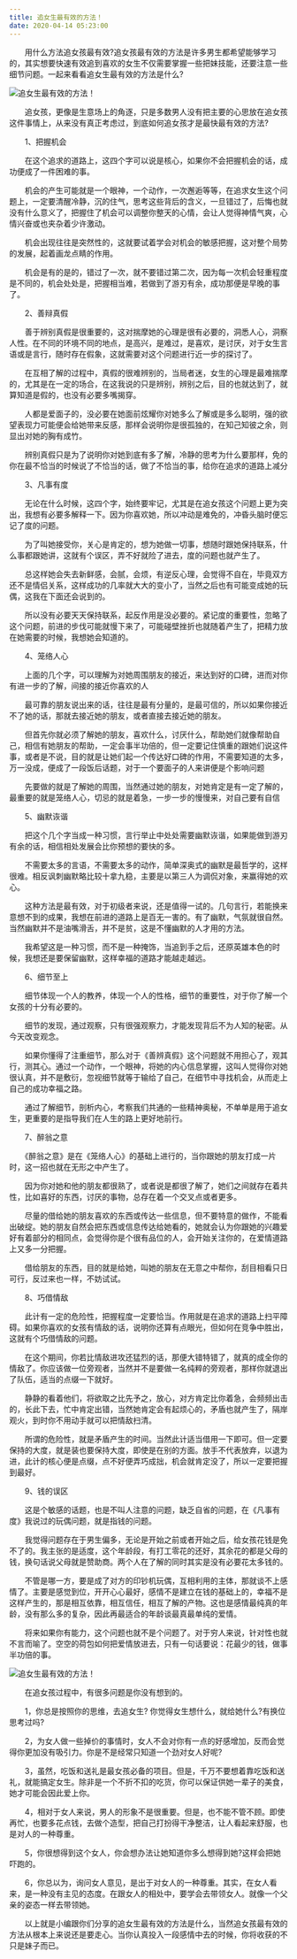 ```yaml
---
title: 追女生最有效的方法！
date: 2020-04-14 05:23:00
---
```




　　用什么方法追女孩最有效?追女孩最有效的方法是许多男生都希望能够学习的，其实想要快速有效追到喜欢的女生不仅需要掌握一些把妹技能，还要注意一些细节问题。一起来看看追女生最有效的方法是什么?

![追女生最有效的方法！](/img/8b1e161ff5dfe8093f3f71a72a6bf5a4.jpg)

　　追女孩，更像是生意场上的角逐，只是多数男人没有把主要的心思放在追女孩这件事情上，从来没有真正考虑过，到底如何追女孩才是最快最有效的方法?

　　1、把握机会

　　在这个追求的道路上，这四个字可以说是核心，如果你不会把握机会的话，成功便成了一件困难的事。

　　机会的产生可能就是一个眼神，一个动作，一次邂逅等等，在追求女生这个问题上，一定要清醒冷静，沉的住气，思考这些背后的含义，一旦错过了，后悔也就没有什么意义了，把握住了机会可以调整你整天的心情，会让人觉得神情气爽，心情兴奋或也夹杂着少许激动。

　　机会出现往往是突然性的，这就要试着学会对机会的敏感把握，这对整个局势的发展，起着画龙点睛的作用。

　　机会是有的是的，错过了一次，就不要错过第二次，因为每一次机会轻重程度是不同的，机会处处是，把握相当难，若做到了游刃有余，成功那便是早晚的事了。

　　2、善辩真假

　　善于辨别真假是很重要的，这对揣摩她的心理是很有必要的，洞悉人心，洞察人性。在不同的环境不同的地点，是高兴，是难过，是喜欢，是讨厌，对于女生言语或是言行，随时存在假象，这就需要对这个问题进行近一步的探讨了。

　　在互相了解的过程中，真假的很难辨别的，当局者迷，女生的心理是最难揣摩的，尤其是在一定的场合，在这我说的只是辨别，辨别之后，目的也就达到了，就算知道是假的，也没有必要多嘴揭穿。

　　人都是爱面子的，没必要在她面前炫耀你对她多么了解或是多么聪明，强的欲望表现力可能便会给她带来反感，那样会说明你是很孤独的，在知己知彼之余，则显出对她的胸有成竹。

　　辨别真假只是为了说明你对她到底有多了解，冷静的思考为什么要那样，免的你在最不恰当的时候说了不恰当的话，做了不恰当的事，给你在追求的道路上减分

　　3、凡事有度

　　无论在什么时候，这四个字，始终要牢记，尤其是在追女孩这个问题上更为突出，我想有必要多解释一下。因为你喜欢她，所以冲动是难免的，冲昏头脑时便忘记了度的问题。

　　为了叫她接受你，关心是肯定的，想为她做一切事，想随时跟她保持联系，什么事都跟她讲，这就有个误区，弄不好就险了进去，度的问题也就产生了。

　　总这样她会失去新鲜感，会腻，会烦，有逆反心理，会觉得不自在，毕竟双方还不是情侣关系，这样成功的几率就大大的变小了，当然之后也有可能变成她的玩偶，这我在下面还会说到的。

　　所以没有必要天天保持联系，起反作用是没必要的。紧记度的重要性，忽略了这个问题，前进的步伐可能就慢下来了，可能碰壁挫折也就随着产生了，把精力放在她需要的时候，我想她会知道的。

　　4、笼络人心

　　上面的几个字，可以理解为对她周围朋友的接近，来达到好的口碑，进而对你有进一步的了解，间接的接近你喜欢的人

　　最可靠的朋友说出来的话，往往是最有分量的，是最可信的，所以如果你接近不了她的话，那就去接近她的朋友，或者直接去接近她的朋友。

　　但首先你就必须了解她的朋友，喜欢什么，讨厌什么，帮助她们就像帮助自己，相信有她朋友的帮助，一定会事半功倍的，但一定要记住慎重的跟她们说这件事，或者是不说，目的就是让她们起一个传达好口碑的作用，不需要知道的太多，万一没成，便成了一段饭后话题，对于一个要面子的人来讲便是个影响问题

　　先要做的就是了解她的周围，当然通过她的朋友，对她肯定是有一定了解的，最重要的就是笼络人心，切忌的就是着急，一步一步的慢慢来，对自己要有自信

　　5、幽默诙谐

　　把这个几个字当成一种习惯，言行举止中处处需要幽默诙谐，如果能做到游刃有余的话，相信相处发展会比你预想的要快的多。

　　不需要太多的言语，不需要太多的动作，简单深奥式的幽默是最哲学的，这样很难。相反讽刺幽默略比较十拿九稳，主要是以第三人为调侃对象，来赢得她的欢心。

　　这种方法是最有效，对于初级者来说，还是值得一试的。几句言行，若能换来意想不到的成果，我想在前进的道路上是百无一害的。有了幽默，气氛就很自然。当然幽默并不是油嘴滑舌，并不是贫，这是不懂幽默的人才用的方法。

　　我希望这是一种习惯，而不是一种掩饰，当追到手之后，还原英雄本色的时候，我想还是要保留幽默，这样幸福的道路才能越走越远。

　　6、细节至上

　　细节体现一个人的教养，体现一个人的性格，细节的重要性，对于你了解一个女孩的十分有必要的。

　　细节的发现，通过观察，只有很强观察力，才能发现背后不为人知的秘密。从今天改变观念。

　　如果你懂得了注重细节，那么对于《善辨真假》这个问题就不用担心了，观其行，测其心。通过一个动作，一个眼神，将她的内心信息掌握，这叫人觉得你对她很认真，并不是敷衍，忽视细节就等于输给了自己，在细节中寻找机会，从而走上自己的成功幸福之路。

　　通过了解细节，剖析内心，考察我们共通的一些精神奥秘，不单单是用于追女生，更重要的是指导我们在人生的路上更好地前行。

　　7、醉翁之意

　　《醉翁之意》是在《笼络人心》的基础上进行的，当你跟她的朋友打成一片时，这一招也就在无形之中产生了。

　　因为你对她和他的朋友都很熟了，或者说是都很了解了，她们之间就存在着共性，比如喜好的东西，讨厌的事物，总存在着一个交叉点或者更多。

　　尽量的借给她的朋友喜欢的东西或传达一些信息，但不要特意的做作，不能看出破绽。她的朋友自然会把东西或信息传达给她看的，她就会认为你跟她的兴趣爱好有着部分的相同点，会觉得你是个很有品位的人，会开始关注你的，在爱情道路上又多一分把握。

　　借给朋友的东西，目的就是给她，叫她的朋友在无意之中帮你，刮目相看只日可行，反过来也一样，不妨试试。

　　8、巧借情敌

　　此计有一定的危险性，把握程度一定要恰当。作用就是在追求的道路上扫平障碍。如果你喜欢的女孩有情敌的话，说明你还算有点眼光，但如何在竞争中胜出，这就有个巧借情敌的问题。

　　在这个期间，你若比情敌进攻还猛烈的话，那便大错特错了，就真的成全你的情敌了。你应该做一位旁观者，当然并不是要做一名纯粹的旁观者，那样你就退出了队伍，适当的点缀一下就好。

　　静静的看着他们，将欲取之比先予之，放心，对方肯定比你着急，会频频出击的，长此下去，忙中肯定出错，当然她肯定会有起烦心的，矛盾也就产生了，隔岸观火，到时你不用动手就可以把情敌扫清。

　　所谓的危险性，就是矛盾产生的时间。当然此计适当借用一下即可。但一定要保持的大度，就是装也要保持大度，即使是在别的方面。放手不代表放弃，以退为进，此计的核心便是点缀，点不好便弄巧成拙，机会就肯定没了，所以一定要把握到最好。

　　9、钱的误区

　　这是个敏感的话题，也是不叫人注意的问题，缺乏自省的问题，在《凡事有度》我说过的玩偶问题，就是指钱的问题。

　　我觉得问题存在于男生偏多，无论是开始之前或者开始之后，给女孩花钱是免不了的。我主张的是适度，这个年龄段，有打工零花的还好，其余花的都是父母的钱，换句话说父母就是赞助商。两个人在了解的同时其实是没有必要花太多钱的。

　　不管是哪一方，要是成了对方的印钞机玩偶，互相利用的主体，那就谈不上感情了。主要是感觉到位，开开心心最好，感情不是建立在钱的基础上的，幸福不是这样产生的，那是相互依靠，相互信任，相互了解的产物。这也是感情最纯真的年龄，没有那么多的复杂，因此再最适合的年龄谈最真最单纯的爱情。

　　将来如果你有能力，这个问题也就不是个问题了。对于穷人来说，针对性也就不言而喻了。空空的荷包如何把爱情放进去，只有一句话要说：花最少的钱，做事半功倍的事。

![追女生最有效的方法！](/img/3e3fad7559fc306de5b0a02d39833851.jpg)

　　在追女孩过程中，有很多问题是你没有想到的。

　　1，你总是按照你的思维，去追女生? 你觉得女生想什么，就给她什么?有换位思考过吗?

　　2，为女人做一些掉价的事情时，女人不会对你有一点的好感增加，反而会觉得你更加没有吸引力。你是不是经常只知道一个劲对女人好呢?

　　3，虽然，吃饭和送礼是最女孩必备的项目。但是，千万不要想着靠吃饭和送礼，就能搞定女生。除非是一个不折不扣的吃货，你可以保证供她一辈子的美食，她才可能会因此爱上你。

　　4，相对于女人来说，男人的形象不是很重要。但是，也不能不管不顾。即使再忙，也要多花点钱，去做个造型，把自己打扮得干净整洁，让人看起来舒服，也是对人的一种尊重。

　　5，你很想得到这个女人，你会想办法让她知道你多么想得到她?这样会把她吓跑的。

　　6，你总以为，询问女人意见，是出于对女人的一种尊重。其实，在女人看来，是一种没有主见的态度。在跟女人的相处中，要学会去带领女人。就像一个父亲的姿态一样去带领她。

　　以上就是小编跟你们分享的追女生最有效的方法是什么，当然追女孩最有效的方法从根本上来说还是要走心。当你认真投入一段感情中去的时候，你将收获的不只是妹子而已。